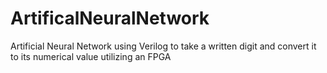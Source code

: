 # ArtificalNeuralNetwork
Artificial Neural Network using Verilog to take a written digit and convert it to its numerical value utilizing an FPGA
